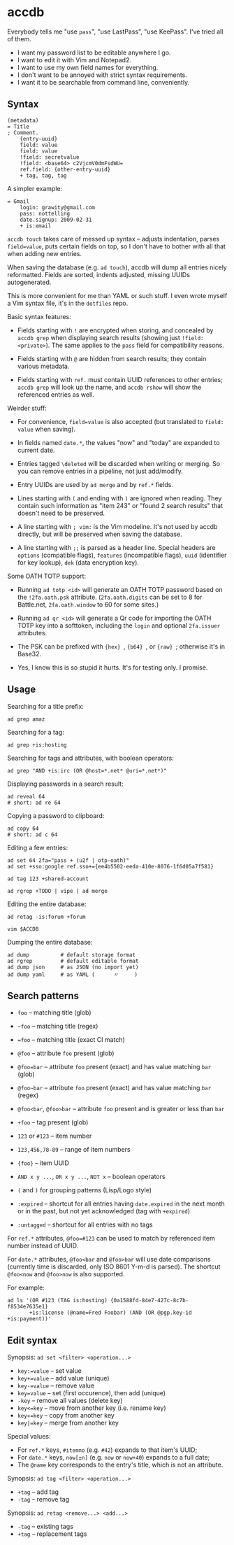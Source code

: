 # accdb

Everybody tells me "use `pass`", "use LastPass", "use KeePass". I've tried all of them.

  - I want my password list to be editable anywhere I go.
  - I want to edit it with Vim and Notepad2.
  - I want to use my own field names for everything.
  - I don't want to be annoyed with strict syntax requirements.
  - I want it to be searchable from command line, conveniently.

## Syntax

    (metadata)
    = Title
    ; Comment.
        {entry-uuid}
        field: value
        field: value
        !field: secretvalue
        !field: <base64> c2VjcmV0dmFsdWU=
        ref.field: {other-entry-uuid}
        + tag, tag, tag

A simpler example:

    = Gmail
        login: grawity@gmail.com
        pass: nottelling
        date.signup: 2009-02-31
        + is:email

`accdb touch` takes care of messed up syntax – adjusts indentation, parses `field=value`, puts certain fields on top, so I don't have to bother with all that when adding new entries.

When saving the database (e.g. `ad touch`), accdb will dump all entries nicely reformatted. Fields are sorted, indents adjusted, missing UUIDs autogenerated.

This is more convenient for me than YAML or such stuff. I even wrote myself a Vim syntax file, it's in the `dotfiles` repo.

Basic syntax features:

  * Fields starting with `!` are encrypted when storing, and concealed by `accdb grep` when displaying search results (showing just `!field: <private>`). The same applies to the `pass` field for compatibility reasons.

  * Fields starting with `@` are hidden from search results; they contain various metadata.

  * Fields starting with `ref.` must contain UUID references to other entries; `accdb grep` will look up the name, and `accdb rshow` will show the referenced entries as well.

Weirder stuff:

  * For convenience, `field=value` is also accepted (but translated to `field: value` when saving).

  * In fields named `date.*`, the values "now" and "today" are expanded to current date.

  * Entries tagged `\deleted` will be discarded when writing or merging. So you can remove entries in a pipeline, not just add/modify.

  * Entry UUIDs are used by `ad merge` and by `ref.*` fields.

  * Lines starting with `(` and ending with `)` are ignored when reading. They contain such information as "item 243" or "found 2 search results" that doesn't need to be preserved.

  * A line starting with `; vim:` is the Vim modeline. It's not used by accdb
    directly, but will be preserved when saving the database.

  * A line starting with `;;` is parsed as a header line. Special headers are
    `options` (compatible flags), `features` (incompatible flags), `uuid`
    (identifier for key lookup), `dek` (data encryption key).

Some OATH TOTP support:

  * Running `ad totp <id>` will generate an OATH TOTP password based on the
    `!2fa.oath.psk` attribute. (`2fa.oath.digits` can be set to 8 for
    Battle.net, `2fa.oath.window` to 60 for some sites.)

  * Running `ad qr <id>` will generate a Qr code for importing the OATH TOTP key into a softtoken, including the `login` and optional `2fa.issuer` attributes.

  * The PSK can be prefixed with `{hex} `, `{b64} `, or `{raw} `; otherwise it's in Base32.

  * Yes, I know this is so stupid it hurts. It's for testing only. I promise.

## Usage

Searching for a title prefix:

    ad grep amaz

Searching for a tag:

    ad grep +is:hosting

Searching for tags and attributes, with boolean operators:

    ad grep "AND +is:irc (OR @host=*.net* @uri=*.net*)"

Displaying passwords in a search result:

    ad reveal 64
    # short: ad re 64

Copying a password to clipboard:

    ad copy 64
    # short: ad c 64

Editing a few entries:

    ad set 64 2fa="pass + (u2f | otp-oath)"
    ad set +sso:google ref.sso+={ee4b5502-eeda-410e-8076-1f6d05a7f581}

    ad tag 123 +shared-account

    ad rgrep +TODO | vipe | ad merge

Editing the entire database:

    ad retag -is:forum +forum

    vim $ACCDB

Dumping the entire database:

    ad dump          # default storage format
    ad rgrep         # default editable format
    ad dump json     # as JSON (no import yet)
    ad dump yaml     # as YAML (      〃     )

## Search patterns

  - `foo` – matching title (glob)

  - `~foo` – matching title (regex)

  - `=foo` – matching title (exact CI match)

  - `@foo` – attribute `foo` present (glob)

  - `@foo=bar` – attribute `foo` present (exact) and has value matching `bar` (glob)

  - `@foo~bar` – attribute `foo` present (exact) and has value matching `bar` (regex)

  - `@foo<bar`, `@foo>bar` – attribute `foo` present and is greater or less than `bar`

  - `+foo` – tag present (glob)

  - `123` or `#123` – item number

  - `123,456,78-89` – range of item numbers

  - `{foo}` – item UUID

  - `AND x y ...`, `OR x y ...`, `NOT x` – boolean operators

  - `(` and `)` for grouping patterns (Lisp/Logo style)

  - `:expired` – shortcut for all entries having `date.expired` in the next
    month or in the past, but not yet acknowledged (tag with `+expired`)

  - `:untagged` – shortcut for all entries with no tags

For `ref.*` attributes, `@foo=#123` can be used to match by referenced item
number instead of UUID.

For `date.*` attributes, `@foo<bar` and `@foo>bar` will use date comparisons
(currently time is discarded, only ISO 8601 Y-m-d is parsed). The shortcut
`@foo<now` and `@foo>now` is also supported.

For example:

    ad ls '(OR #123 (TAG is:hosting) {0a1588fd-84e7-427c-8c7b-f8534e7635e1}
           +is:license (@name=Fred Foobar) (AND (OR @pgp.key-id +is:payment))'

## Edit syntax

Synopsis: `ad set <filter> <operation...>`

  - `key:=value` – set value
  - `key+=value` – add value (unique)
  - `key-=value` – remove value
  - `key=value` – set (first occurence), then add (unique)
  - `-key` – remove all values (delete key)
  - `key<=key` – move from another key (i.e. rename key)
  - `key«=key` – copy from another key
  - `key|=key` – merge from another key

Special values:

  - For `ref.*` keys, `#itemno` (e.g. `#42`) expands to that item's UUID;
  - For `date.*` keys, `now[±n]` (e.g. `now` or `now+40`) expands to a full date;
  - The `@name` key corresponds to the entry's title, which is not an attribute.

Synopsis: `ad tag <filter> <operation...>`

  - `+tag` – add tag
  - `-tag` – remove tag

Synopsis: `ad retag <remove...> <add...>`

  - `-tag` – existing tags
  - `+tag` – replacement tags

<!-- vim: set ts=8 sw=8 et: -->
